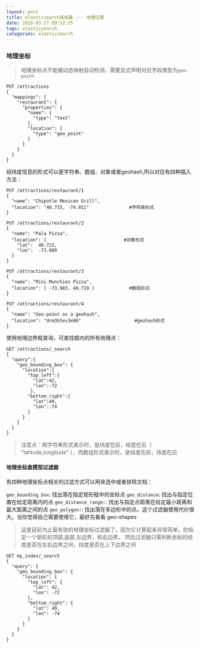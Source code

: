 ```yaml
---
layout: post
title: elasticsearch高级篇 --- 地理位置
date: 2018-03-27 09:52:15
tags: elasticsearch
categories: elasticsearch
---
```



### 地理坐标
>地理坐标点不能被动态映射自动检测，需要显式声明对应字段类型为`geo-point`
```
PUT /attractions
{
  "mappings": {
    "restaurant": {
      "properties": {
        "name": {
          "type": "text"
        },
        "location": {
          "type": "geo_point"
        }
      }
    }
  }
}
```
 经纬度信息的形式可以是字符串、数组、对象或者geohash,所以对应有四种插入方法：
```
PUT /attractions/restaurant/1
{
  "name": "Chipotle Mexican Grill",
  "location": "40.715, -74.011"               #字符串形式
}

PUT /attractions/restaurant/2
{
  "name": "Pala Pizza",
  "location": {                             #对象形式
    "lat":  40.722,
    "lon":  -73.989
  }
}

PUT /attractions/restaurant/3
{
  "name": "Mini Munchies Pizza",
  "location": [ -73.983, 40.719 ]             #数组形式
}

PUT /attractions/restaurant/4
{ 
  "name": "Geo-point as a geohash",
  "location": "drm3btev3e86"                    #geohash形式
}
```

<!-- more -->

使用地理边界框查询，可查找框内的所有地理点：

```
GET /attractions/_search
{ 
  "query":{ 
    "geo_bounding_box": {
      "location":{ 
        "top_left":{ 
          "lat":42,
          "lon":-72 
         },
        "bottom_right":{ 
          "lat":40,
          "lon":-74 
        } 
      } 
    } 
  } 
}
```
>注意点：用字符串形式表示时，是纬度在前，经度在后（ "latitude,longitude" ），而数组形式表示时，是经度在前，纬度在后


#### 地理坐标盒模型过滤器

有四种地理坐标点相关的过滤方式可以用来选中或者排除文档：

`geo_bounding_box`: 
找出落在指定矩形框中的坐标点
`geo_distance`: 
找出与指定位置在给定距离内的点
`geo_distance_range:`: 
找出与指定点距离在给定最小距离和最大距离之间的点
`geo_polygon:`: 
找出落在多边形中的点。这个过滤器使用代价很大。当你觉得自己需要使用它，最好先看看 geo-shapes




>这是目前为止最有效的地理坐标过滤器了，因为它计算起来非常简单。你指定一个矩形的顶部,底部,左边界，和右边界，
然后过滤器只需判断坐标的经度是否在左右边界之间，纬度是否在上下边界之间

```
GET my_index/_search
{
  "query": {
    "geo_bounding_box": { 
      "location": {
        "top_left": {
          "lat": 42,
          "lon": -72
        },
        "bottom_right": {
          "lat": 40,
          "lon": -74
        }
      }
    }
  }
}
```


